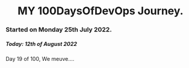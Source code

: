 <h1 align=center>
  MY 100DaysOfDevOps Journey.
</h1>

### Started on Monday 25th July 2022.
##### Today: 12th of August 2022

Day 19 of 100, We meuve....

